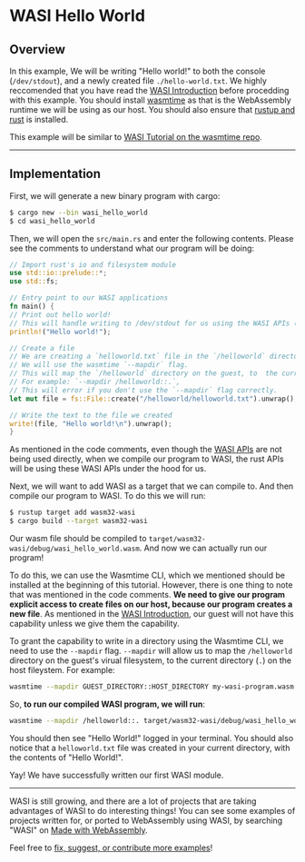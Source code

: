 # WASI Hello World

## Overview

In this example, We will be writing "Hello world!" to both the console (`/dev/stdout`), and a newly created file `./hello-world.txt`. We highly reccomended that you have read the [WASI Introduction](/example-redirect?exampleName=wasi-introduction) before procedding with this example. You should install [wasmtime](https://wasmtime.dev/) as that is the WebAssembly runtime we will be using as our host. You should also ensure that [rustup and rust](https://www.rust-lang.org/tools/install) is installed.

This example will be similar to [WASI Tutorial on the wasmtime repo](https://github.com/bytecodealliance/wasmtime/blob/master/docs/WASI-tutorial.md).

---

## Implementation

First, we will generate a new binary program with cargo:

```bash
$ cargo new --bin wasi_hello_world
$ cd wasi_hello_world
```

Then, we will open the `src/main.rs` and enter the following contents. Please see the comments to understand what our program will be doing:

```rust
// Import rust's io and filesystem module
use std::io::prelude::*;
use std::fs;

// Entry point to our WASI applications
fn main() {
// Print out hello world!
// This will handle writing to /dev/stdout for us using the WASI APIs (e.g fd_write)
println!("Hello world!");

// Create a file
// We are creating a `helloworld.txt` file in the `/helloworld` directory
// We will use the wasmtime `--mapdir` flag.
// This will map the `/helloworld` directory on the guest, to  the current directory (`.`) on the host
// For example: `--mapdir /helloworld::.`,
// This will error if you don't use the `--mapdir` flag correctly.
let mut file = fs::File::create("/helloworld/helloworld.txt").unwrap();

// Write the text to the file we created
write!(file, "Hello world!\n").unwrap();
}
```

As mentioned in the code comments, even though the [WASI APIs](https://github.com/WebAssembly/WASI/blob/master/phases/snapshot/docs.md) are not being used directly, when we compile our program to WASI, the rust APIs will be using these WASI APIs under the hood for us.

Next, we will want to add WASI as a target that we can compile to. And then compile our program to WASI. To do this we will run:

```bash
$ rustup target add wasm32-wasi
$ cargo build --target wasm32-wasi
```

Our wasm file should be compiled to `target/wasm32-wasi/debug/wasi_hello_world.wasm`. And now we can actually run our program!

To do this, we can use the Wasmtime CLI, which we mentioned should be installed at the beginning of this tutorial. However, there is one thing to note that was mentioned in the code comments. **We need to give our program explicit access to create files on our host, because our program creates a new file**. As mentioned in the [WASI Introduction](/example-redirect?exampleName=wasi-introduction), our guest will not have this capability unless we give them the capability.

To grant the capability to write in a directory using the Wasmtime CLI, we need to use the `--mapdir` flag. `--mapdir` will allow us to map the `/helloworld` directory on the guest's virual filesystem, to the current directory (`.`) on the host fileystem. For example:

```bash
wasmtime --mapdir GUEST_DIRECTORY::HOST_DIRECTORY my-wasi-program.wasm
```

So, **to run our compiled WASI program, we will run**:

```bash
wasmtime --mapdir /helloworld::. target/wasm32-wasi/debug/wasi_hello_world.wasm
```

You should then see "Hello World!" logged in your terminal. You should also notice that a `helloworld.txt` file was created in your current directory, with the contents of "Hello World!".

Yay! We have successfully written our first WASI module.

---

WASI is still growing, and there are a lot of projects that are taking advantages of WASI to do interesting things! You can see some examples of projects written for, or ported to WebAssembly using WASI, by searching "WASI" on [Made with WebAssembly](https://madewithwebassembly.com/).

Feel free to [fix, suggest, or contribute more examples](https://github.com/torch2424/wasm-by-example)!
